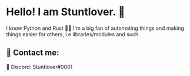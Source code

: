 # Hello! I am Stuntlover. 👋
I know Python and Rust 🐍🦀
I'm a big fan of automating things and making things easier for others, i.e libraries/modules and such.

## 💬 Contact me:
🔵 Discord: Stuntlover#0001
